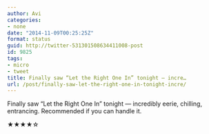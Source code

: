 ```yaml
---
author: Avi
categories:
- none
date: "2014-11-09T00:25:25Z"
format: status
guid: http://twitter-531301508634411008-post
id: 9825
tags:
- micro
- tweet
title: Finally saw “Let the Right One In” tonight — incre…
url: /post/finally-saw-let-the-right-one-in-tonight-incre/
---
```

Finally saw “Let the Right One In” tonight — incredibly eerie, chilling, entrancing. Recommended if you can handle it.

★★★★☆